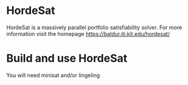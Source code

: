 # HordeSat

HordeSat is a massively parallel portfolio satisfiability solver.
For more information visit the homepage https://baldur.iti.kit.edu/hordesat/

# Build and use HordeSat

You will need minisat and/or lingeling

